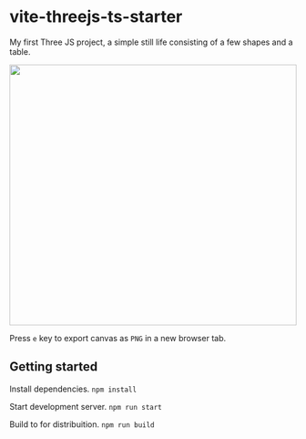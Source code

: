 # vite-threejs-ts-starter
My first Three JS project, a simple still life consisting of a few shapes and a table.



<img src="https://github.com/defmech/vite-threejs-ts-starter/blob/main/resources/sl_2.png" width="504" height="457">

Press `e` key to export canvas as `PNG` in a new browser tab.

## Getting started

Install dependencies.
`npm install`

Start development server.
`npm run start`

Build to for distribuition.
`npm run build`

<!-- ## Alternate Demos

Toggle commented out code in `main.ts` to run the `Shader.ts` demo. Based on the `THREE.js` example from  [Book Of Shaders](https://thebookofshaders.com/04/).

<img src="https://github.com/defmech/vite-threejs-ts-starter/blob/main/resources/shader_1.png?raw=true" width="512" height="512"> -->
